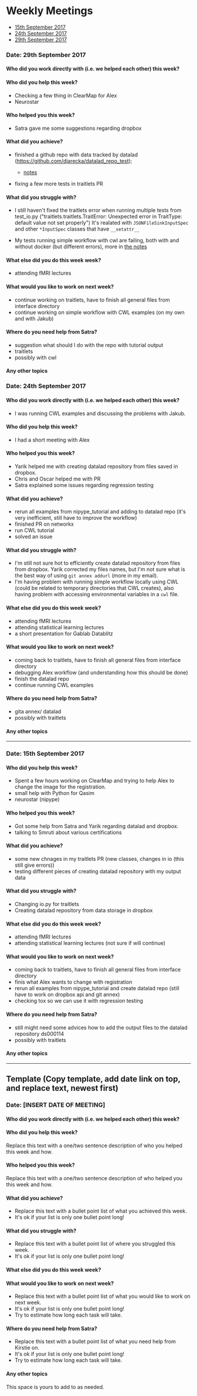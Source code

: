 # Weekly Meetings

* [15th September 2017](#date-15th-september-2017)
* [24th September 2017](#date-24th-september-2017)
* [29th September 2017](#date-29th-september-2017)


### Date: 29th September 2017

#### Who did you work directly with (i.e. we helped each other) this week?


#### Who did you help this week?

* Checking a few thing in ClearMap for Alex
* Neurostar

#### Who helped you this week?

* Satra gave me some suggestions regarding dropbox


#### What did you achieve?

* finished a github repo with data tracked by datalad (https://github.com/djarecka/datalad_repo_test); 
   - [notes](https://github.com/djarecka/mit_diary/wiki/datalad---dropbox)
   
* fixing a few more tests in traitlets PR


#### What did you struggle with?

* I still haven't fixed the traitlets error when running multiple tests from test_io.py 
("traitlets.traitlets.TraitError: Unexpected error in TraitType: default value not set properly")
It's realated with `JSONFileSinkInputSpec` and other `*InputSpec` classes that have `__setattr__`

* My tests running simple workflow with cwl are failing, both with and without docker (but different errors), 
more in [the notes](https://github.com/djarecka/mit_diary/wiki/cwl-wip-notes) 

#### What else did you do this week week?

* attending fMRI lectures

#### What would you like to work on next week?

* continue working on traitlets, have to finish all general files from interface directory
* continue working on simple workflow with CWL examples (on my own and with Jakub)


#### Where do you need help from Satra?

* suggestion what should I do with the repo with tutorial output
* traitlets
* possibly with cwl

#### Any other topics


### Date: 24th September 2017

#### Who did you work directly with (i.e. we helped each other) this week?

* I was running CWL examples and discussing the problems with Jakub.

#### Who did you help this week?

* I had a short meeting with Alex

#### Who helped you this week?

* Yarik helped me with creating datalad repository from files saved in dropbox.
* Chris and Oscar helped me with PR
* Satra explained some issues regarding regression testing

#### What did you achieve?

* rerun all examples from nipype_tutorial and adding to datalad repo (it's very inefficient, still have to improve the workflow)
* finished PR on networkx
* run CWL tutorial 
* solved an issue

#### What did you struggle with?

* I'm still not sure hot to efficiently create datalad repository from files from dropbox. Yarik corrected my files names, but I'm not sure what is the best way of using `git annex addurl` (more in my email).
* I'm having problem with running simple workflow locally using CWL (could be related to temporary directories that CWL creates), also having problem with accessing environmental variables in a `cwl` file.

#### What else did you do this week week?

* attending fMRI lectures
* attending statistical learning lectures
* a short presentation for Gablab Datablitz

#### What would you like to work on next week?

* coming back to traitlets, have to finish all general files from interface directory
* debugging Alex workflow (and understanding how this should be done)
* finish the datalad repo
* continue running CWL examples



#### Where do you need help from Satra?

* gita annex/ datalad
* possibly with traitlets

#### Any other topics


---

### Date: 15th September 2017

#### Who did you help this week?

* Spent a few hours working on ClearMap and trying to help Alex to change the image for the registration.
* small help with Python for Qasim 
* neurostar (nipype)

#### Who helped you this week?

* Got some help from Satra and Yarik regarding datalad and dropbox.
* talking to Smruti about various certifications 

#### What did you achieve?

* some new chnages in my traitlets PR (new classes, changes in io (this still give errors))
* testing different pieces of creating datalad repository with my output data

#### What did you struggle with?

* Changing io.py for traitlets
* Creating datalad repository from data storage in dropbox

#### What else did you do this week week?

* attending fMRI lectures
* attending statistical learning lectures (not sure if will continue)

#### What would you like to work on next week?

* coming back to traitlets, have to finish all general files from interface directory
* finis what Alex wants to change with registration
* rerun all examples from nipype_tutorial and create datalad repo (still have to work on dropbox api and git annex)
* checking tox so we can use it with regression testing



#### Where do you need help from Satra?

* still might need some advices how to add the output files to the datalad repository ds000114
* possibly with traitlets

#### Any other topics




---

## Template (Copy template, add date link on top, and replace text, newest first)

### Date: [INSERT DATE OF MEETING]

#### Who did you work directly with (i.e. we helped each other) this week?

#### Who did you help this week?

Replace this text with a one/two sentence description of who you helped this week and how.


#### Who helped you this week?

Replace this text with a one/two sentence description of who helped you this week and how.

#### What did you achieve?

* Replace this text with a bullet point list of what you achieved this week.
* It's ok if your list is only one bullet point long!

#### What did you struggle with?

* Replace this text with a bullet point list of where you struggled this week.
* It's ok if your list is only one bullet point long!

#### What else did you do this week week?


#### What would you like to work on next week?

* Replace this text with a bullet point list of what you would like to work on next week.
* It's ok if your list is only one bullet point long!
* Try to estimate how long each task will take.

#### Where do you need help from Satra?

* Replace this text with a bullet point list of what you need help from Kirstie on.
* It's ok if your list is only one bullet point long!
* Try to estimate how long each task will take.

#### Any other topics

This space is yours to add to as needed.
